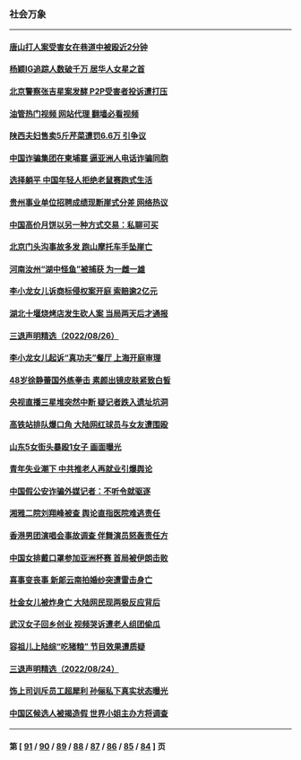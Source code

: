 ### 社会万象
---
#### [唐山打人案受害女在巷道中被殴近2分钟](../../pages/ncid282/n13812913.md?08300045) 
#### [杨颖IG追踪人数破千万 居华人女星之首](../../pages/ncid282/n13812465.md?08300045) 
#### [北京警察张吉星案发酵 P2P受害者投诉遭打压](../../pages/ncid282/n13812375.md?08300045) 
#### [油管热门视频 网站代理 翻墙必看视频](http://209.222.30.114:81/youtube.html?08300045)
#### [陕西夫妇售卖5斤芹菜遭罚6.6万 引争议](../../pages/ncid282/n13811679.md?08300045) 
#### [中国诈骗集团在柬埔寨 逼亚洲人电话诈骗同胞](../../pages/ncid282/n13811627.md?08300045) 
#### [选择躺平 中国年轻人拒绝老鼠赛跑式生活](../../pages/ncid282/n13811578.md?08300045) 
#### [贵州事业单位招聘成绩现断崖式分差 网络热议](../../pages/ncid282/n13811460.md?08300045) 
#### [中国高价月饼以另一种方式交易：私聊可买](../../pages/ncid282/n13811337.md?08300045) 
#### [北京门头沟事故多发 跑山摩托车手坠崖亡](../../pages/ncid282/n13811392.md?08300045) 
#### [河南汝州“湖中怪鱼”被捕获 为一雌一雄](../../pages/ncid282/n13811348.md?08300045) 
#### [李小龙女儿诉商标侵权案开庭 索赔逾2亿元](../../pages/ncid282/n13811367.md?08300045) 
#### [湖北十堰烧烤店发生砍人案 当局两天后才通报](../../pages/ncid282/n13811075.md?08300045) 
#### [三退声明精选（2022/08/26）](../../pages/ncid282/n13811131.md?08300045) 
#### [李小龙女儿起诉“真功夫”餐厅 上海开庭审理](../../pages/ncid282/n13810983.md?08300045) 
#### [48岁徐静蕾国外练拳击 素颜出镜皮肤紧致白皙](../../pages/ncid282/n13811009.md?08300045) 
#### [央视直播三星堆突然中断 疑记者跌入遗址坑洞](../../pages/ncid282/n13810971.md?08300045) 
#### [高铁站排队爆口角 大陆网红球员与女友遭围殴](../../pages/ncid282/n13810748.md?08300045) 
#### [山东5女街头暴殴1女子 画面曝光](../../pages/ncid282/n13810685.md?08300045) 
#### [青年失业潮下 中共推老人再就业引爆舆论](../../pages/ncid282/n13810525.md?08300045) 
#### [中国假公安诈骗外媒记者：不听令就驱逐](../../pages/ncid282/n13810359.md?08300045) 
#### [湘雅二院刘翔峰被查 舆论直指医院难逃责任](../../pages/ncid282/n13810352.md?08300045) 
#### [香港男团演唱会事故调查 伴舞演员怒轰责任方](../../pages/ncid282/n13810322.md?08300045) 
#### [中国女排戴口罩参加亚洲杯赛 首局被伊朗击败](../../pages/ncid282/n13810160.md?08300045) 
#### [喜事变丧事 新郞云南拍婚纱突遭雷击身亡](../../pages/ncid282/n13809786.md?08300045) 
#### [杜金女儿被炸身亡 大陆网民现两极反应背后](../../pages/ncid282/n13809522.md?08300045) 
#### [武汉女子回乡创业 视频哭诉遭老人组团偷瓜](../../pages/ncid282/n13809551.md?08300045) 
#### [容祖儿上陆综“吃猪粮” 节目效果遭质疑](../../pages/ncid282/n13809411.md?08300045) 
#### [三退声明精选（2022/08/24）](../../pages/ncid282/n13809543.md?08300045) 
#### [饰上司训斥员工超犀利 孙俪私下真实状态曝光](../../pages/ncid282/n13809345.md?08300045) 
#### [中国区候选人被揭造假 世界小姐主办方将调查](../../pages/ncid282/n13809332.md?08300045) 

---
#### 第 [ [91](./91.md?08300045) / [90](./90.md?08300045) / [89](./89.md?08300045) / [88](./88.md?08300045) / [87](./87.md?08300045) / [86](./86.md?08300045) / [85](./85.md?08300045) / [84](./84.md?08300045) ] 页
